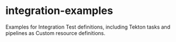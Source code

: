# integration-examples
Examples for Integration Test definitions, including Tekton tasks and pipelines as Custom resource definitions.
